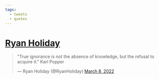 ```yaml
---
tags:
  - tweets
  - quotes
---
```


# [Ryan Holiday](https://twitter.com/RyanHoliday/status/1501196302486585345)

> "True ignorance is not the absence of knowledge, but the refusal to acquire it." Karl Popper
> 
> — Ryan Holiday (@RyanHoliday) [March 8, 2022](https://twitter.com/RyanHoliday/status/1501196302486585345?ref_src=twsrc%5Etfw)